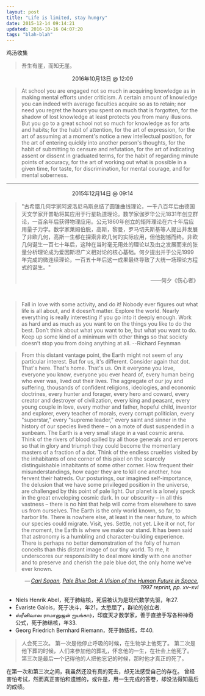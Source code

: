 ```yaml
---
layout: post
title: "Life is limited, stay hungry"
date: 2015-12-14 09:14:21
updated: 2016-10-16 04:07:20
tags: "blah-blah"
---
```


鸡汤收集
>吾生有崖，而知无崖。
<!--more-->
<p style="text-align: center;">2016年10月13日 @ 12:09</p> <div class="zm-editable-content clearfix"> <blockquote> <div>At school you are engaged not so much in acquiring knowledge as in making mental efforts under criticism. A certain amount of knowledge you can indeed with average faculties acquire so as to retain; nor need you regret the hours you spent on much that is forgotten, for the shadow of lost knowledge at least protects you from many illusions. But you go to a great school not so much for knowledge as for arts and habits; for the habit of attention, for the art of expression, for the art of assuming at a moment's notice a new intellectual position, for the art of entering quickly into another person's thoughts, for the habit of submitting to censure and refutation, for the art of indicating assent or dissent in graduated terms, for the habit of regarding minute points of accuracy, for the art of working out what is possible in a given time, for taste, for discrimination, for mental courage, and for mental soberness.</div></blockquote> </div> <div class="zm-editable-content clearfix"> <hr /> </div> <div class="zm-editable-content clearfix" style="text-align: center;">2015年12月14日 @ 09:14</div> <div class="zm-editable-content clearfix"></div> <div class="zm-editable-content clearfix"> <blockquote> <div>"古希腊几何学家阿波洛尼乌斯总结了圆锥曲线理论，一千八百年后由德国天文学家开普勒将其应用于行星轨道理论。数学家伽罗华公元1831年创立群论，一百余年后获得物理应用。公元1860年创立的矩阵理论在六十年后应用量子力学。数学家莱姆伯脱，高斯，黎曼，罗马切夫斯基等人提出并发展了非欧几何，高斯一生都在探索非欧几何的实际应用，但他抱憾而终。非欧几何诞生一百七十年后，这种在当时毫无用处的理论以及由之发展而来的张量分析理论成为爱因斯坦广义相对论的核心基础。何夕提出并于公元1999年完成的微连续理论，一百五十年后这一成果最终导致了大统一场理论方程式的诞生。"</div><p align="right">——何夕《伤心者》</p></blockquote> </div> 

<br>

<blockquote> <div> <div> Fall in love with some activity, and do it! Nobody ever figures out what life is all about, and it doesn’t matter. Explore the world. Nearly everything is really interesting if you go into it deeply enough. Work as hard and as much as you want to on the things you like to do the best. Don’t think about what you want to be, but what you want to do. Keep up some kind of a minimum with other things so that society doesn’t stop you from doing anything at all. --Richard Feynman </div> </div></blockquote> 

<div> <div> <blockquote>From this distant vantage point, the Earth might not seem of any particular interest. But for us, it's different. Consider again that dot. That's here. That's home. That's us. On it everyone you love, everyone you know, everyone you ever heard of, every human being who ever was, lived out their lives. The aggregate of our joy and suffering, thousands of confident religions, ideologies, and economic doctrines, every hunter and forager, every hero and coward, every creator and destroyer of civilization, every king and peasant, every young couple in love, every mother and father, hopeful child, inventor and explorer, every teacher of morals, every corrupt politician, every "superstar," every "supreme leader," every saint and sinner in the history of our species lived there – on a mote of dust suspended in a sunbeam. The Earth is a very small stage in a vast cosmic arena. Think of the rivers of blood spilled by all those generals and emperors so that in glory and triumph they could become the momentary masters of a fraction of a dot. Think of the endless cruelties visited by the inhabitants of one corner of this pixel on the scarcely distinguishable inhabitants of some other corner. How frequent their misunderstandings, how eager they are to kill one another, how fervent their hatreds. Our posturings, our imagined self-importance, the delusion that we have some privileged position in the universe, are challenged by this point of pale light. Our planet is a lonely speck in the great enveloping cosmic dark. In our obscurity – in all this vastness – there is no hint that help will come from elsewhere to save us from ourselves. The Earth is the only world known, so far, to harbor life. There is nowhere else, at least in the near future, to which our species could migrate. Visit, yes. Settle, not yet. Like it or not, for the moment, the Earth is where we make our stand. It has been said that astronomy is a humbling and character-building experience. There is perhaps no better demonstration of the folly of human conceits than this distant image of our tiny world. To me, it underscores our responsibility to deal more kindly with one another and to preserve and cherish the pale blue dot, the only home we've ever known.</blockquote> <div class="templatequotecite" align="right"><cite>    — <a title="Carl Sagan" href="https://en.wikipedia.org/wiki/Carl_Sagan">Carl Sagan</a>, <i><a class="mw-redirect" title="Pale Blue Dot: A Vision of the Human Future in Space" href="https://en.wikipedia.org/wiki/Pale_Blue_Dot:_A_Vision_of_the_Human_Future_in_Space">Pale Blue Dot: A Vision of the Human Future in Space</a></i>, 1997 reprint, pp. xv–xvi</cite></div> </div> </div> <div class="templatequotecite"></div> <div class="templatequotecite"> <ul> <li>Niels Henrik Abel，死于肺结核，死后被认为是现代数学先驱，年27.</li> <li>Évariste Galois，死于决斗，年21，太憋屈了，群论的创立者.</li> <li>ஸ்ரீனிவாஸ ராமானுஜன் ஐயங்கார்，印度天才数学家，善于直接手写各种神奇公式，死于肺结核，年33.</li> <li>Georg Friedrich Bernhard Riemann，死于肺结核，年40.</li> </ul> </div> <div> <blockquote>人会死三次。 第一次是他停止呼吸的时候，在生物学上他死了。 第二次是他下葬的时候，人们来参加他的葬礼，怀念他的一生，在社会上他死了。 第三次是最后一个记得他的人把他忘记的时候，那时他才真正的死了。</blockquote> 
在第一次和第三次之间，我虽然还没有真的死去，却无法感受自己的存在。 曾经害怕考试，然而真正害怕和遗憾的，或许是，用一生完成的答卷，却没法得知最后的成绩。 </div>
<!-- 部分引文第一次发现地址（为了<del>美观</del>，故意隐去）&gt;--> <!-- https://www.zhihu.com/question/39247553/answer/82797043 -->